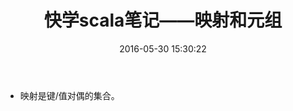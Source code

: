 ﻿---
layout: post
title: 快学scala笔记——映射和元组
date: 2016-05-30 15:30:22
category: "java"
---

- 映射是键/值对偶的集合。
